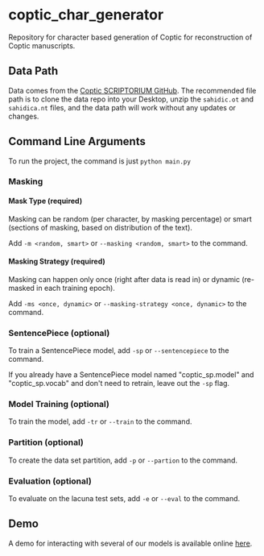 # coptic_char_generator

Repository for character based generation of Coptic for reconstruction of Coptic manuscripts.

## Data Path

Data comes from the [Coptic SCRIPTORIUM GitHub](https://github.com/CopticScriptorium/corpora). The recommended file path
is to clone the data repo into your Desktop, unzip the `sahidic.ot` and `sahidica.nt` files, and the data path will work without any updates or changes.

## Command Line Arguments
To run the project, the command is just `python main.py`

### Masking 
#### Mask Type (required)
Masking can be random (per character, by masking percentage) or smart (sections of masking, based on distribution of the text). 

Add `-m <random, smart>` or `--masking <random, smart>` to the command.

#### Masking Strategy (required)
Masking can happen only once (right after data is read in) or dynamic (re-masked in each training epoch). 

Add `-ms <once, dynamic>` or `--masking-strategy <once, dynamic>` to the command.

### SentencePiece (optional)

To train a SentencePiece model, add `-sp` or `--sentencepiece` to the command.

If you already have a SentencePiece model named "coptic_sp.model" and "coptic_sp.vocab" and don't need to retrain, leave
out the `-sp` flag. 

### Model Training (optional)

To train the model, add `-tr` or `--train` to the command. 

### Partition (optional)

To create the data set partition, add `-p` or `--partion` to the command.

### Evaluation (optional)

To evaluate on the lacuna test sets, add `-e` or `--eval` to the command.

## Demo

A demo for interacting with several of our models is available online [here](https://gucorpling.org/lacuna-demo?).
